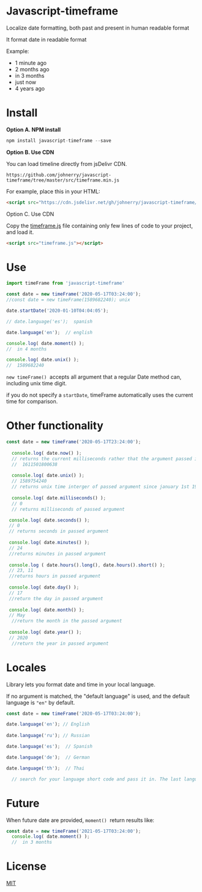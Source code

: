 # Javascript-timeframe

Localize date formatting, both past and present in human readable format

It format date in readable format

Example:

- 1 minute ago
- 2 months ago
- in 3 months
- just now
- 4 years ago

# Install

**Option A. NPM install**

```javascript
npm install javascript-timeframe --save
```

**Option B. Use CDN**

You can load timeline directly from jsDelivr CDN.

`https://github.com/johnerry/javascript-timeframe/tree/master/src/timeframe.min.js`

For example, place this in your HTML:

```html
<script src="https://cdn.jsdelivr.net/gh/johnerry/javascript-timeframe/tree/master/src/timeframe.min.js"></script>
```

Option C. Use CDN

Copy the [timeframe.js](https://github.com/johnerry/javascript-timeframe/tree/master/src/timeframe.js) file containing only few lines of code to your project, and load it.

```html
<script src="timeframe.js"></script>
```

# Use

```javascript
import timeFrame from 'javascript-timeframe'

const date = new timeFrame('2020-05-17T03:24:00');
//const date = new timeFrame(1589682240); unix

date.startDate('2020-01-10T04:04:05');

// date.language('es');  spanish

date.language('en');  // english

console.log( date.moment() );
//  in 4 months

console.log( date.unix() );
//  1589682240
```

`new timeFrame()`  accepts all argument that a regular Date method can, including unix time digit.

if you do not specify a `startDate`, timeFrame automatically uses the current time for comparison.

# Other functionality

```javascript
const date = new timeFrame('2020-05-17T23:24:00');
  
  console.log( date.now() );
  // returns the current milliseconds rather that the argument passed into timeFrame
  //  1611501800638
  
  console.log( date.unix() );
  // 1589754240
  // returns unix time interger of passed argument since january 1st 1970
  
  console.log( date.milliseconds() );
  // 0
  // returns milliseconds of passed argument

 console.log( date.seconds() );
 // 0
 // returns seconds in passed argument
 
 console.log( date.minutes() );
 // 24
 //returns minutes in passed argument
 
 console.log ( date.hours().long(), date.hours().short() );
 // 23, 11
 //returns hours in passed argument
 
 console.log( date.day() );
 // 17
 //return the day in passed argument
 
 console.log( date.month() );
 // May
  //return the month in the passed argument
 
 console.log( date.year() );
 // 2020
  //return the year in passed argument
```

# Locales

Library lets you format date and time in your local language.

If no argument is matched, the "default language" is used, and the default language is `"en"` by default.

```javascript
const date = new timeFrame('2020-05-17T03:24:00');

date.language('en'); // English
  
date.language('ru'); // Russian

date.language('es');  // Spanish

date.language('de');  // German

date.language('th');  // Thai

  // search for your language short code and pass it in. The last language code passed will be used.
```

# Future

When future date are provided, `moment()`  return results like:

```javascript
const date = new timeFrame('2021-05-17T03:24:00');
  console.log( date.moment() );
  //  in 3 months
```

# License

[MIT](https://github.com/johnerry/javascript-timeframe/master/LICENSE)
